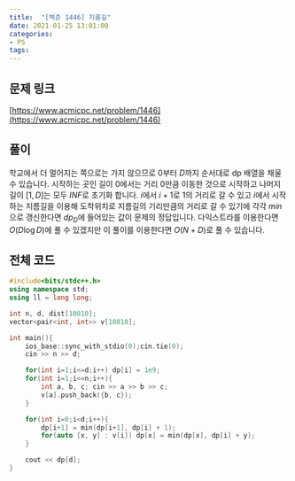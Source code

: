 ```yaml
---
title:  "[백준 1446] 지름길"
date: 2021-01-25 13:01:00
categories: 
- PS
tags:
---
```


## 문제 링크
[https://www.acmicpc.net/problem/1446](https://www.acmicpc.net/problem/1446)

## 풀이

학교에서 더 멀어지는 쪽으로는 가지 않으므로 $0$부터 $D$까지 순서대로 dp 배열을 채울 수 있습니다. 시작하는 곳인 길이 $0$에서는 거리 $0$만큼 이동한 것으로 시작하고 나머지 길이 $[1,D]$는 모두 $INF$로 초기화 합니다. $i$에서 $i+1$로 $1$의 거리로 갈 수 있고 $i$에서 시작하는 지름길을 이용해 도착위치로 지름길의 기리만큼의 거리로 갈 수 있기에 각각 $min$으로 갱신한다면 $dp_D$에 들어있는 값이 문제의 정답입니다. 다익스트라를 이용한다면 $O(D \log D)$에 풀 수 있겠지만 이 풀이를 이용한다면 $O(N + D)$로 풀 수 있습니다.



## 전체 코드

```cpp
#include<bits/stdc++.h>
using namespace std;
using ll = long long;

int n, d, dist[10010];
vector<pair<int, int>> v[10010];

int main(){
    ios_base::sync_with_stdio(0);cin.tie(0);
    cin >> n >> d;

    for(int i=1;i<=d;i++) dp[i] = 1e9;
    for(int i=1;i<=n;i++){
        int a, b, c; cin >> a >> b >> c;
        v[a].push_back({b, c});
    }

    for(int i=0;i<d;i++){
        dp[i+1] = min(dp[i+1], dp[i] + 1);
        for(auto [x, y] : v[i]) dp[x] = min(dp[x], dp[i] + y);
    }

    cout << dp[d];
}
```

